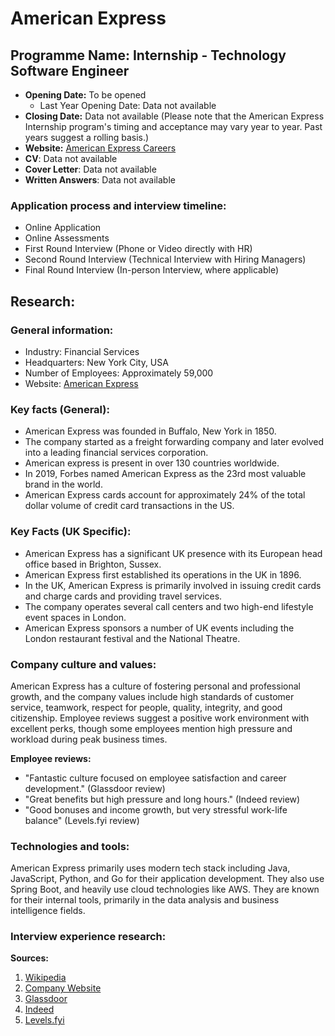 # American Express

## **Programme Name:** Internship - Technology Software Engineer
- **Opening Date:** To be opened
   - Last Year Opening Date: Data not available
- **Closing Date:** Data not available (Please note that the American Express Internship program's timing and acceptance may vary year to year. Past years suggest a rolling basis.)
- **Website:** [American Express Careers](https://jobs.americanexpress.com/)
- **CV**: Data not available
- **Cover Letter**: Data not available
- **Written Answers**: Data not available

### Application process and interview timeline:
- Online Application
- Online Assessments
- First Round Interview (Phone or Video directly with HR)
- Second Round Interview (Technical Interview with Hiring Managers)
- Final Round Interview (In-person Interview, where applicable)

## Research:

### General information:
- Industry: Financial Services
- Headquarters: New York City, USA 
- Number of Employees: Approximately 59,000 
- Website: [American Express](https://www.americanexpress.com/)

### Key facts (General):
- American Express was founded in Buffalo, New York in 1850.
- The company started as a freight forwarding company and later evolved into a leading financial services corporation.
- American express is present in over 130 countries worldwide.
- In 2019, Forbes named American Express as the 23rd most valuable brand in the world.
- American Express cards account for approximately 24% of the total dollar volume of credit card transactions in the US.

### Key Facts (UK Specific):
- American Express has a significant UK presence with its European head office based in Brighton, Sussex.
- American Express first established its operations in the UK in 1896.
- In the UK, American Express is primarily involved in issuing credit cards and charge cards and providing travel services.
- The company operates several call centers and two high-end lifestyle event spaces in London.
- American Express sponsors a number of UK events including the London restaurant festival and the National Theatre.

### Company culture and values:
American Express has a culture of fostering personal and professional growth, and the company values include high standards of customer service, teamwork, respect for people, quality, integrity, and good citizenship. Employee reviews suggest a positive work environment with excellent perks, though some employees mention high pressure and workload during peak business times.

**Employee reviews:**
- "Fantastic culture focused on employee satisfaction and career development." (Glassdoor review)
- "Great benefits but high pressure and long hours." (Indeed review)
- "Good bonuses and income growth, but very stressful work-life balance" (Levels.fyi review)

### Technologies and tools:
American Express primarily uses modern tech stack including Java, JavaScript, Python, and Go for their application development. They also use Spring Boot, and heavily use cloud technologies like AWS. They are known for their internal tools, primarily in the data analysis and business intelligence fields.

### Interview experience research:

**Sources:**
1. [Wikipedia](https://en.wikipedia.org/wiki/American_Express)
2. [Company Website](https://www.americanexpress.com/)
3. [Glassdoor](https://www.glassdoor.com/)
4. [Indeed](https://www.indeed.com/)
5. [Levels.fyi](https://www.levels.fyi/)
